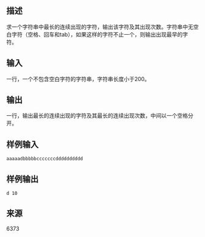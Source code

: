 ## 描述


求一个字符串中最长的连续出现的字符，输出该字符及其出现次数。字符串中无空白字符（空格、回车和tab），如果这样的字符不止一个，则输出出现最早的字符。

## 输入


一行，一个不包含空白字符的字符串，字符串长度小于200。

## 输出


一行，输出最长的连续出现的字符及其最长的连续出现次数，中间以一个空格分开。

## 样例输入


```
aaaaadbbbbbcccccccdddddddddd
```


## 样例输出


```
d 10
```


## 来源


6373

